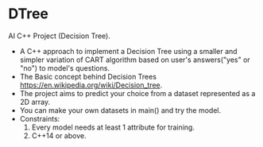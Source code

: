 # DTree
AI C++ Project (Decision Tree).

* A C++ approach to implement a Decision Tree using a smaller and simpler variation of CART algorithm based on user's answers("yes" or "no") to model's questions.
* The Basic concept behind Decision Trees https://en.wikipedia.org/wiki/Decision_tree.
* The project aims to predict your choice from a dataset represented as a 2D array.
* You can make your own datasets in main() and try the model. 
* Constraints: 
  1) Every model needs at least 1 attribute for training.
  2) C++14 or above.
